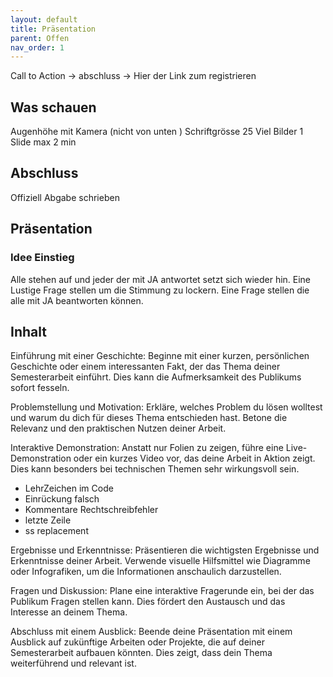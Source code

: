 ```yaml
---
layout: default
title: Präsentation
parent: Offen
nav_order: 1
---
```


Call to Action -> abschluss -> Hier der Link zum registrieren

## Was schauen

Augenhöhe mit Kamera (nicht von unten )
Schriftgrösse 25
Viel Bilder
1 Slide max 2 min

## Abschluss

Offiziell Abgabe schrieben

## Präsentation

### Idee Einstieg

Alle stehen auf und jeder der mit JA antwortet setzt sich wieder hin.
Eine Lustige Frage stellen um die Stimmung zu lockern.
Eine Frage stellen die alle mit JA beantworten können.

## Inhalt

Einführung mit einer Geschichte: Beginne mit einer kurzen, persönlichen Geschichte oder einem interessanten Fakt, der das Thema deiner Semesterarbeit einführt.
Dies kann die Aufmerksamkeit des Publikums sofort fesseln.

Problemstellung und Motivation: Erkläre, welches Problem du lösen wolltest und warum du dich für dieses Thema entschieden hast. Betone die Relevanz und den praktischen Nutzen deiner Arbeit.

Interaktive Demonstration: Anstatt nur Folien zu zeigen, führe eine Live-Demonstration oder ein kurzes Video vor, das deine Arbeit in Aktion zeigt. Dies kann besonders bei technischen Themen sehr wirkungsvoll sein.

- LehrZeichen im Code
- Einrückung falsch
- Kommentare Rechtschreibfehler
- letzte Zeile
- ss replacement


Ergebnisse und Erkenntnisse: Präsentieren die wichtigsten Ergebnisse und Erkenntnisse deiner Arbeit. Verwende visuelle Hilfsmittel wie Diagramme oder Infografiken, um die Informationen anschaulich darzustellen.

Fragen und Diskussion: Plane eine interaktive Fragerunde ein, bei der das Publikum Fragen stellen kann. Dies fördert den Austausch und das Interesse an deinem Thema.

Abschluss mit einem Ausblick: Beende deine Präsentation mit einem Ausblick auf zukünftige Arbeiten oder Projekte, die auf deiner Semesterarbeit aufbauen könnten. Dies zeigt, dass dein Thema weiterführend und relevant ist.

